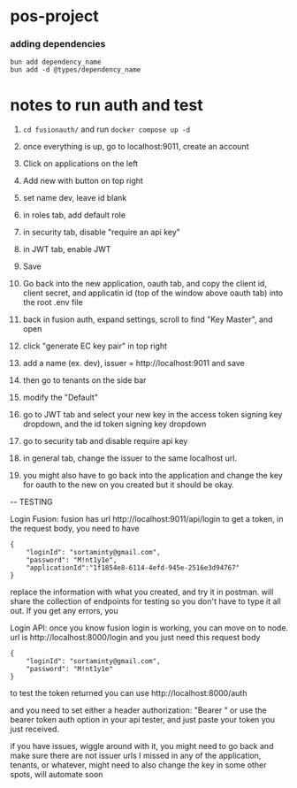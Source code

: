 # pos-project

### adding dependencies

```
bun add dependency_name
bun add -d @types/dependency_name
```


# notes to run auth and test

1. `cd fusionauth/` and run `docker compose up -d`
2. once everything is up, go to localhost:9011, create an account
3. Click on applications on the left
4. Add new with button on top right
5. set name dev, leave id blank
6. in roles tab, add default role
7. in security tab, disable "require an api key"
8. in JWT tab, enable JWT
9. Save
10. Go back into the new application, oauth tab, and copy the client id, client secret, and applicatin id (top of the window above oauth tab) into the root .env file

11. back in fusion auth, expand settings, scroll to find "Key Master", and open
12. click "generate EC key pair" in top right
13. add a name (ex. dev), issuer = http://localhost:9011 and save
14. then go to tenants on the side bar
15. modify the "Default"
16. go to JWT tab and select your new key in the access token signing key dropdown, and the id token signing key dropdown
17. go to security tab and disable require api key
18. in general tab, change the issuer to the same localhost url.

19. you might also have to go back into the application and change the key for oauth to the new on you created but it should be okay.

-- TESTING

Login Fusion: fusion has url http://localhost:9011/api/login to get a token, in the request body, you need to have

```
{
    "loginId": "sortaminty@gmail.com",
    "password": "M!nt1y1e",
    "applicationId":"1f1854e8-6114-4efd-945e-2516e3d94767"
}
```

replace the information with what you created, and try it in postman. will share the collection of endpoints for testing so you don't have to type it all out. If you get any errors, you 

Login API: once you know fusion login is working, you can move on to node. url is http://localhost:8000/login and you just need this request body

```
{
    "loginId": "sortaminty@gmail.com",
    "password": "M!nt1y1e"
}
```

to test the token returned you can use http://localhost:8000/auth

and you need to set either a header authorization: "Bearer <token>" or use the bearer token auth option in your api tester, and just paste your token you just received.

if you have issues, wiggle around with it, you might need to go back and make sure there are not issuer urls I missed in any of the application, tenants, or whatever, might need to also change the key in some other spots, will automate soon
